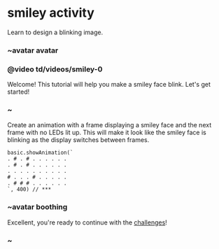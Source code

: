 # smiley activity

Learn to design a blinking image.

### ~avatar avatar

### @video td/videos/smiley-0

Welcome! This tutorial will help you make a smiley face blink. Let's get started!

### ~

Create an animation with a frame displaying a smiley face and the next frame with no LEDs lit up. This will make it look like the smiley face is blinking as the display switches between frames.

```
basic.showAnimation(`
. # . # . . . . . .
. # . # . . . . . .
. . . . . . . . . .
# . . . # . . . . .
. # # # . . . . . .
`, 400) // ***
```

### ~avatar boothing

Excellent, you're ready to continue with the [challenges](/lessons/smiley/challenges)!

### ~


